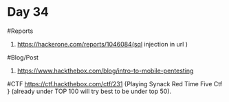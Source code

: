 # Day 34

#Reports
1. https://hackerone.com/reports/1046084(sql injection in url )

#Blog/Post
1. https://www.hackthebox.com/blog/intro-to-mobile-pentesting

#CTF
https://ctf.hackthebox.com/ctf/231 {Playing Synack Red Time Five Ctf }
(already under TOP 100 will try best to be under top 50).